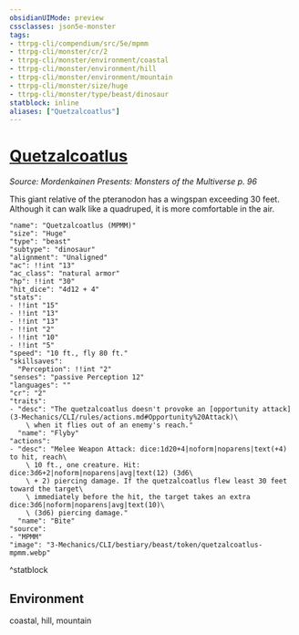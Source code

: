 ```yaml
---
obsidianUIMode: preview
cssclasses: json5e-monster
tags:
- ttrpg-cli/compendium/src/5e/mpmm
- ttrpg-cli/monster/cr/2
- ttrpg-cli/monster/environment/coastal
- ttrpg-cli/monster/environment/hill
- ttrpg-cli/monster/environment/mountain
- ttrpg-cli/monster/size/huge
- ttrpg-cli/monster/type/beast/dinosaur
statblock: inline
aliases: ["Quetzalcoatlus"]
---
```

# [Quetzalcoatlus](3-Mechanics\CLI\bestiary\beast/quetzalcoatlus-mpmm.md)
*Source: Mordenkainen Presents: Monsters of the Multiverse p. 96*  

This giant relative of the pteranodon has a wingspan exceeding 30 feet. Although it can walk like a quadruped, it is more comfortable in the air.

```statblock
"name": "Quetzalcoatlus (MPMM)"
"size": "Huge"
"type": "beast"
"subtype": "dinosaur"
"alignment": "Unaligned"
"ac": !!int "13"
"ac_class": "natural armor"
"hp": !!int "30"
"hit_dice": "4d12 + 4"
"stats":
- !!int "15"
- !!int "13"
- !!int "13"
- !!int "2"
- !!int "10"
- !!int "5"
"speed": "10 ft., fly 80 ft."
"skillsaves":
  "Perception": !!int "2"
"senses": "passive Perception 12"
"languages": ""
"cr": "2"
"traits":
- "desc": "The quetzalcoatlus doesn't provoke an [opportunity attack](3-Mechanics/CLI/rules/actions.md#Opportunity%20Attack)\
    \ when it flies out of an enemy's reach."
  "name": "Flyby"
"actions":
- "desc": "Melee Weapon Attack: dice:1d20+4|noform|noparens|text(+4) to hit, reach\
    \ 10 ft., one creature. Hit: dice:3d6+2|noform|noparens|avg|text(12) (3d6\
    \ + 2) piercing damage. If the quetzalcoatlus flew least 30 feet toward the target\
    \ immediately before the hit, the target takes an extra dice:3d6|noform|noparens|avg|text(10)\
    \ (3d6) piercing damage."
  "name": "Bite"
"source":
- "MPMM"
"image": "3-Mechanics/CLI/bestiary/beast/token/quetzalcoatlus-mpmm.webp"
```
^statblock

## Environment

coastal, hill, mountain